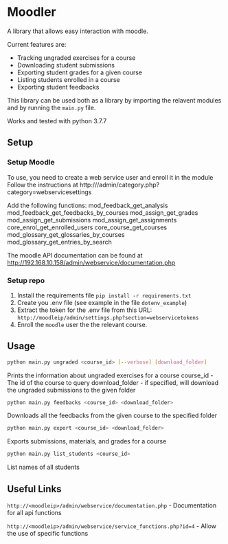 # Moodler

A library that allows easy interaction with moodle.

Current features are:

* Tracking ungraded exercises for a course
* Downloading student submissions
* Exporting student grades for a given course
* Listing students enrolled in a course
* Exporting student feedbacks

This library can be used both as a library by importing the relavent modules and by running the `main.py` file.

Works and tested with python 3.7.7

## Setup

### Setup Moodle

To use, you need to create a web service user and enroll it in the module
Follow the instructions at http://<MOODLE IP>/admin/category.php?category=webservicesettings

Add the following functions:
    mod_feedback_get_analysis
    mod_feedback_get_feedbacks_by_courses
    mod_assign_get_grades
    mod_assign_get_submissions
    mod_assign_get_assignments
    core_enrol_get_enrolled_users
    core_course_get_courses
    mod_glossary_get_glossaries_by_courses
    mod_glossary_get_entries_by_search

The moodle API documentation can be found at http://192.168.10.158/admin/webservice/documentation.php

### Setup repo

1. Install the requirements file `pip install -r requirements.txt`
2. Create you .env file (see example in the file `dotenv_example`)
3. Extract the token for the .env file from this URL: `http://moodleip/admin/settings.php?section=webservicetokens`
4. Enroll the `moodle` user the the relevant course.

## Usage

```bash
python main.py ungraded <course_id> [--verbose] [download_folder]
```

Prints the information about ungraded exercises for a course
course_id - The id of the course to query
download_folder - if specified, will download the ungraded submissions to the given folder

```bash
python main.py feedbacks <course_id> <download_folder>
```

Downloads all the feedbacks from the given course to the specified folder

```bash
python main.py export <course_id> <download_folder>
```

Exports submissions, materials, and grades for a course

```bash
python main.py list_students <course_id>
```

List names of all students

## Useful Links

`http://<moodleip>/admin/webservice/documentation.php` - Documentation for all api functions

`http://<moodleip>/admin/webservice/service_functions.php?id=4` - Allow the use of specific functions

